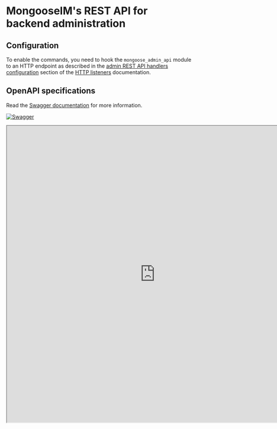 # MongooseIM's REST API for backend administration

## Configuration

To enable the commands, you need to hook the `mongoose_admin_api` module to an HTTP endpoint as described
in the [admin REST API handlers configuration](../configuration/listen-http.md#handler-types-rest-api-admin-mongoose_admin_api)
section of the [HTTP listeners](../configuration/listen-http.md) documentation.

## OpenAPI specifications

Read the [Swagger documentation](https://esl.github.io/MongooseDocs/latest/swagger/index.html) for more information.

[![Swagger](https://nordicapis.com/wp-content/uploads/swagger-Top-Specification-Formats-for-REST-APIs-nordic-apis-sandoval-e1441412425742-300x170.png)](https://esl.github.io/MongooseDocs/latest/swagger/index.html)

<iframe src="https://esl.github.io/MongooseDocs/latest/swagger/index.html"
height="800" width="800" id="swagger-ui-iframe"></iframe>

<script>

$(document).ready(function() {
  if (window.location.host.match("github")){
    path = window.location.pathname.match("(.*)/rest-api/Administration-backend")[1]
    url = window.location.protocol + "//" + window.location.hostname
    finalURL = url + path + "/swagger/index.html"
    $('a[href$="swagger/index.html"]').attr('href', finalURL)
    $('#swagger-ui-iframe').attr('src', finalURL)
  }
})

</script>
